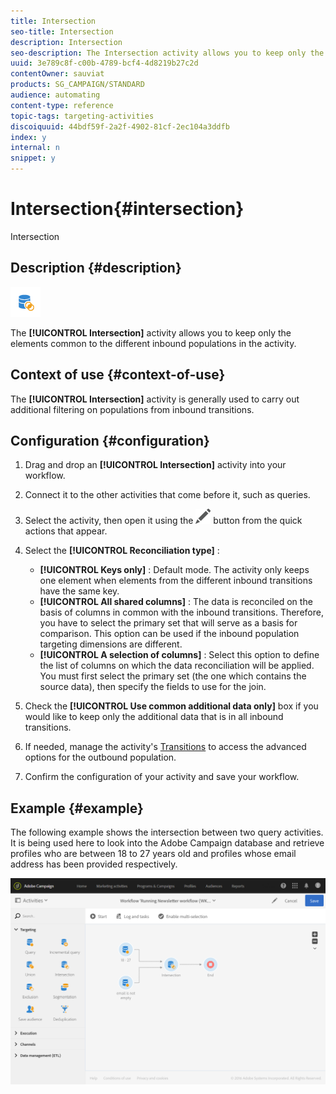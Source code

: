```yaml
---
title: Intersection
seo-title: Intersection
description: Intersection
seo-description: The Intersection activity allows you to keep only the elements common to the different inbound populations in the activity.
uuid: 3e789c8f-c00b-4789-bcf4-4d8219b27c2d
contentOwner: sauviat
products: SG_CAMPAIGN/STANDARD
audience: automating
content-type: reference
topic-tags: targeting-activities
discoiquuid: 44bdf59f-2a2f-4902-81cf-2ec104a3ddfb
index: y
internal: n
snippet: y
---
```


# Intersection{#intersection}

Intersection

## Description {#description}

![](assets/intersection.png)

The **[!UICONTROL Intersection]** activity allows you to keep only the elements common to the different inbound populations in the activity.

## Context of use {#context-of-use}

The **[!UICONTROL Intersection]** activity is generally used to carry out additional filtering on populations from inbound transitions.

## Configuration {#configuration}

1. Drag and drop an **[!UICONTROL Intersection]** activity into your workflow.
1. Connect it to the other activities that come before it, such as queries.
1. Select the activity, then open it using the ![](assets/edit_darkgrey-24px.png) button from the quick actions that appear.
1. Select the **[!UICONTROL Reconciliation type]** :

    * **[!UICONTROL Keys only]** : Default mode. The activity only keeps one element when elements from the different inbound transitions have the same key.
    * **[!UICONTROL All shared columns]** : The data is reconciled on the basis of columns in common with the inbound transitions. Therefore, you have to select the primary set that will serve as a basis for comparison. This option can be used if the inbound population targeting dimensions are different.
    * **[!UICONTROL A selection of columns]** : Select this option to define the list of columns on which the data reconciliation will be applied. You must first select the primary set (the one which contains the source data), then specify the fields to use for the join.

1. Check the **[!UICONTROL Use common additional data only]** box if you would like to keep only the additional data that is in all inbound transitions.
1. If needed, manage the activity's [Transitions](../../automating/using/executing-a-workflow.md#managing-an-activity-s-outbound-transitions) to access the advanced options for the outbound population.
1. Confirm the configuration of your activity and save your workflow.

## Example {#example}

The following example shows the intersection between two query activities. It is being used here to look into the Adobe Campaign database and retrieve profiles who are between 18 to 27 years old and profiles whose email address has been provided respectively.

![](assets/wkf_intersection_example.png)

